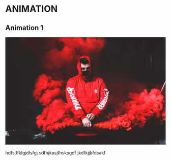 # ANIMATION
## **Animation 1**
![](animation%201/2.jpg)

hdfsjffklgjdlsfgj
sdfhjkasjfhsksgdf
jkdfkjjkfdsakf
